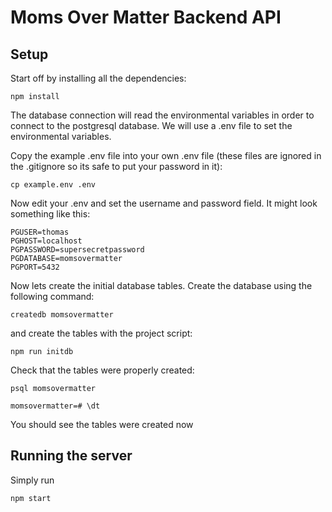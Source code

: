 # Moms Over Matter Backend API

## Setup


Start off by installing all the dependencies:
```
npm install
```

The database connection will read the environmental variables in order to connect to the postgresql database.
We will use a .env file to set the environmental variables.

Copy the example .env file into your own .env file (these files are ignored in the .gitignore so its safe to put your password in it):
```
cp example.env .env
```

Now edit your .env and set the username and password field. It might look something like this:
```
PGUSER=thomas
PGHOST=localhost
PGPASSWORD=supersecretpassword
PGDATABASE=momsovermatter
PGPORT=5432 
```

Now lets create the initial database tables. Create the database using the following command:
```
createdb momsovermatter
```

and create the tables with the project script:
```
npm run initdb
```

Check that the tables were properly created:
```
psql momsovermatter

momsovermatter=# \dt
```

You should see the tables were created now

## Running the server

Simply run 
```
npm start
```




